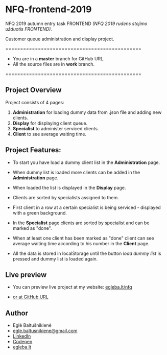# NFQ-frontend-2019

NFQ 2019 autumn entry task FRONTEND *(NFQ 2019 rudens stojimo užduotis FRONTEND).*

Customer queue administration and display project.

==============================================

* You are in a **master** branch for GitHub URL.
* All the source files are in **work** branch.

==============================================


## Project Overview

Project consists of 4 pages:

1. **Administration** for loading dummy data from .json file and adding new clients.
2. **Display** for displaying client queue.
3. **Specialist** to administer serviced clients.
4. **Client** to see average waiting time.



## Project Features:

* To start you have load a dummy client list in the **Administration** page.
* When dummy list is loaded more clients can be added in the **Administration** page.
* When loaded the list is displayed in the **Display** page.
* Clients are sorted by specialists assigned to them.
* First client in a row at a certain specialist is being serviced - displayed with a green background.
* In the **Specialist** page clients are sorted by specialist and can be marked as "done".
* When at least one client has been marked as "done" client can see average waiting time according to his number in the **Client** page.

* All the data is stored in localStorage until the button *load dummy list* is pressed and dummy list is loaded again.



## Live preview

* You can preview live project at my website:
[egleba.lt/nfq](http://egleba.lt/nfq/)

* [or at GitHub URL](https://egleba.github.io/NFQ-frontend-2019/)



## Author

* Eglė Baltušnikienė
* egle.baltusnikiene@gmail.com
* [LinkedIn](https://www.linkedin.com/in/egl%C4%97-baltu%C5%A1nikien%C4%97-22368b60/)
* [Codepen](https://codepen.io/egleba/)
* [egleba.lt](http://egleba.lt/)
